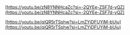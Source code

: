 [https://youtu.be/zN8YNNHcaZc?si=-2QYEe-ZSF7d-yQZ](https://youtu.be/zN8YNNHcaZc?si=-2QYEe-ZSF7d-yQZ)

[https://youtu.be/qiQR5rTSshw?si=LmZYjDFUYiM-bUju](https://youtu.be/qiQR5rTSshw?si=LmZYjDFUYiM-bUju)